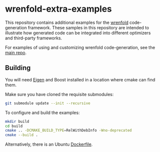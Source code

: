 # wrenfold-extra-examples

This repository contains additional examples for the [wrenfold](https://wrenfold.org) code-generation framework. These samples in this repository are intended to illustrate how generated code can be integrated into different optimizers and third-party frameworks.

For examples of using and customizing wrenfold code-generation, see the [main repo](https://github.com/wrenfold/wrenfold/tree/main/examples).

## Building

You will need [Eigen](https://eigen.tuxfamily.org/dox/) and Boost installed in a location where cmake can find them.

Make sure you have cloned the requisite submodules:
```bash
git submodule update --init --recursive
```

To configure and build the examples:
```bash
mkdir build
cd build
cmake .. -DCMAKE_BUILD_TYPE=RelWithDebInfo -Wno-deprecated
cmake --build .
```

Alternatively, there is an Ubuntu [Dockerfile](./Dockerfile).
